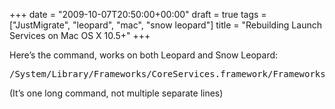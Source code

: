 +++
date = "2009-10-07T20:50:00+00:00"
draft = true
tags = ["JustMigrate", "leopard", "mac", "snow leopard"]
title = "Rebuilding Launch Services on Mac OS X 10.5+"
+++
<p>Here&rsquo;s the command, works on both Leopard and Snow Leopard:</p>

<div class="CodeRay">
  <div class="code"><pre>/System/Library/Frameworks/CoreServices.framework/Frameworks/LaunchServices.framework/Support/lsregister -kill -r -domain local -domain system -domain user /</pre></div>
</div>


<p>(It&rsquo;s one long command, not multiple separate lines)</p>